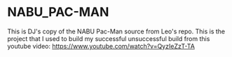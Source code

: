 # NABU_PAC-MAN
This is DJ's copy of the NABU Pac-Man source from Leo's repo. This is the project that I used to build my successful unsuccessful build from this youtube video: https://www.youtube.com/watch?v=QyzIeZzT-TA
